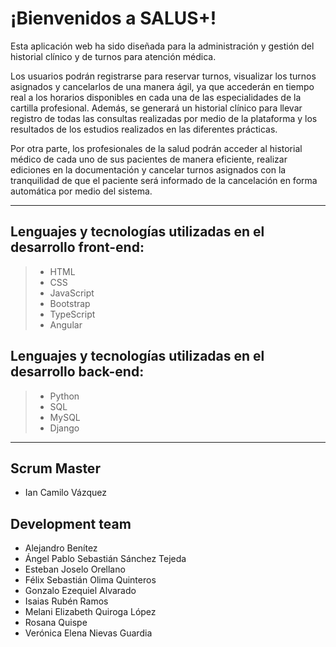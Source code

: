 # ¡Bienvenidos a SALUS+!

Esta aplicación web ha sido diseñada para la administración y gestión del historial clínico y de turnos para atención médica.

Los usuarios podrán registrarse para reservar turnos, visualizar los turnos asignados y cancelarlos de una manera ágil, ya que accederán en tiempo real a los horarios disponibles en cada una de las especialidades de la cartilla profesional. Además, se generará un historial clínico para llevar registro de todas las consultas realizadas por medio de la plataforma y los resultados de los estudios realizados en las diferentes prácticas.

Por otra parte, los profesionales de la salud podrán acceder al historial médico de cada uno de sus pacientes de manera eficiente, realizar ediciones en la documentación y cancelar turnos asignados con la tranquilidad de que el paciente será informado de la cancelación en forma automática por medio del sistema.

***

## Lenguajes y tecnologías utilizadas en el desarrollo front-end:
> * HTML
> * CSS
> * JavaScript
> * Bootstrap
> * TypeScript
> * Angular

## Lenguajes y tecnologías utilizadas en el desarrollo back-end:
> * Python
> * SQL
> * MySQL
> * Django

***

## Scrum Master
* Ian Camilo Vázquez
  
## Development team
* Alejandro Benítez
* Ángel Pablo Sebastián Sánchez Tejeda
* Esteban Joselo Orellano
* Félix Sebastián Olima Quinteros
* Gonzalo Ezequiel Alvarado
* Isaias Rubén Ramos
* Melani Elizabeth Quiroga López
* Rosana Quispe
* Verónica Elena Nievas Guardia

